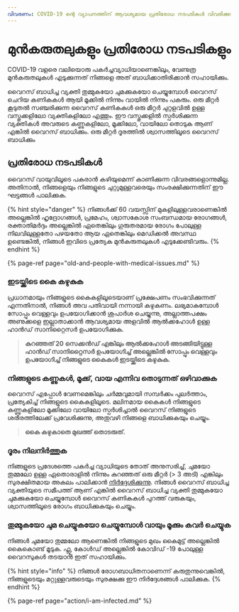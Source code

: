 ```yaml
---
വിവരണം: COVID-19 ന്റെ വ്യാപനത്തിന് ആവശ്യമായ പ്രതിരോധ നടപടികൾ വിവരിക്കുന്നു
---
```


# മുൻകരുതലുകളും പ്രതിരോധ നടപടികളും

COVID-19 വളരെ വലിയൊരു പകർച്ചവ്യാധിയാണെങ്കിലും, വേണ്ടത്ര മുൻകരുതലുകൾ എടുക്കുന്നത് നിങ്ങളെ അത് ബാധിക്കാതിരിക്കാൻ സഹായിക്കും.

വൈറസ് ബാധിച്ച വ്യക്തി തുമ്മുകയോ ചുമക്കുകയോ ചെയ്യുമ്പോൾ വൈറസ് ചെറിയ കണികകൾ ആയി മൂക്കിൽ നിന്നും വായിൽ നിന്നും പകരും. ഒരു മീറ്റർ കൂടുതൽ സഞ്ചരിക്കുന്ന വൈറസ് കണികകൾ ഒരു മീറ്റർ ചുറ്റളവിൽ ഉള്ള വസ്തുക്കളിലോ വ്യക്തികളിലോ എത്തും. ഈ വസ്തുക്കളിൽ സ്പർശിക്കുന്ന വ്യക്തികൾ അവരുടെ കണ്ണുകളിലോ, മൂക്കിലോ, വായിലോ തൊടുക ആണ് എങ്കിൽ വൈറസ് ബാധിക്കും. ഒരു മീറ്റർ ദൂരത്തിൽ ശ്വാസത്തിലൂടെ വൈറസ് ബാധിക്കും

## പ്രതിരോധ നടപടികൾ

വൈറസ് വായുവിലൂടെ പകരാൻ കഴിയുമെന്ന് കാണിക്കുന്ന വിവരങ്ങളൊന്നുമില്ല. അതിനാൽ, നിങ്ങളെയും നിങ്ങളുടെ ചുറ്റുമുള്ളവരെയും സംരക്ഷിക്കുന്നതിന് ഈ ഘട്ടങ്ങൾ പാലിക്കുക.

{% hint style="danger" %}
നിങ്ങൾക്ക് 60 വയസ്സിന് മുകളിലുള്ളവരാണെങ്കിൽ അല്ലെങ്കിൽ ഹൃദ്രോഗങ്ങൾ, പ്രമേഹം, ശ്വാസകോശ സംബന്ധമായ രോഗങ്ങൾ, രക്താതിമർദ്ദം അല്ലെങ്കിൽ ഏതെങ്കിലും ഗുരുതരമായ രോഗം പോലുള്ള നിലവിലുള്ളതോ പഴയതോ ആയ ഏതെങ്കിലും മെഡിക്കൽ അവസ്ഥ ഉണ്ടെങ്കിൽ, നിങ്ങൾ ഇവിടെ പ്രത്യേക മുൻകരുതലുകൾ എടുക്കേണ്ടിവരും.
{% endhint %}

{% page-ref page="old-and-people-with-medical-issues.md" %}

### ഇടയ്ക്കിടെ കൈ കഴുകുക
പ്രധാനമായും നിങ്ങളുടെ കൈകളിലൂടെയാണ് പ്രക്ഷേപണം സംഭവിക്കുന്നത് എന്നതിനാൽ, നിങ്ങൾ അവ പതിവായി നന്നായി കഴുകണം. ലഭ്യമാകുമ്പോൾ സോപ്പും വെള്ളവും ഉപയോഗിക്കാൻ ശുപാർശ ചെയ്യുന്നു, അല്ലാത്തപക്ഷം അണുക്കളെ ഇല്ലാതാക്കാൻ ആവശ്യമായ അളവിൽ ആൽക്കഹോൾ ഉള്ള ഹാൻഡ് സാനിറ്റൈസർ ഉപയോഗിക്കുക.
> **കുറഞ്ഞത് 20 സെക്കൻഡ് എങ്കിലും ആൽക്കഹോൾ അടങ്ങിയിട്ടുള്ള ഹാൻഡ് സാനിറ്റൈസർ ഉപയോഗിച്ച് അല്ലെങ്കിൽ സോപ്പും വെള്ളവും ഉപയോഗിച്ച് നിങ്ങളുടെ കൈകൾ ഇടയ്ക്കിടെ കഴുകുക.**

### നിങ്ങളുടെ കണ്ണുകൾ, മൂക്ക്, വായ എന്നിവ തൊടുന്നത് ഒഴിവാക്കുക

വൈറസ് എപ്പോൾ വേണമെങ്കിലും ചർമ്മവുമായി സമ്പർക്കം പുലർത്താം, പ്രത്യേകിച്ച് നിങ്ങളുടെ കൈകളിലൂടെ. മലിനമായ 
കൈകൾ നിങ്ങളുടെ കണ്ണുകളിലോ മൂക്കിലോ വായിലോ സ്പർശിച്ചാൽ വൈറസ് നിങ്ങളുടെ ശരീരത്തിലേക്ക് പ്രവേശിക്കുന്നു, അതുവഴി നിങ്ങളെ ബാധിക്കുകയും ചെയ്യും.
> **കൈ കഴുകാതെ മുഖത്ത് തൊടരുത്.**

### **ദൂരം നിലനിർത്തുക**

നിങ്ങളുടെ പ്രദേശത്തെ പകർച്ച വ്യാധിയുടെ തോത് അനുസരിച്ച്, ചുമയോ തുമ്മലോ ഉള്ള ഏതൊരാളിൽ നിന്നും കുറഞ്ഞത് ഒരു മീറ്റർ \(&gt; 3 അടി\) എങ്കിലും സുരക്ഷിതമായ അകലം പാലിക്കാൻ [നിർദ്ദേശിക്കുന്നു](https://www.who.int/emergencies/diseases/novel-coronavirus-2019/advice-for-public). നിങ്ങൾ വൈറസ് ബാധിച്ച വ്യക്തിയുടെ സമീപത്ത് ആണ് എങ്കിൽ വൈറസ് ബാധിച്ച വ്യക്തി തുമ്മുകയോ ചുമക്കുകയോ ചെയ്യുമ്പോൾ വൈറസ് കണികകൾ പുറത്ത് വരുകയും, ശ്വാസത്തിലൂടെ രോഗം ബാധിക്കുകയും ചെയ്യും.

### തുമ്മുകയോ ചുമ ചെയ്യുകയോ ചെയ്യുമ്പോൾ വായും മൂക്കും കവർ ചെയ്യുക

നിങ്ങൾ ചുമയോ തുമ്മലോ ആണെങ്കിൽ നിങ്ങളുടെ മുഖം കൈമുട്ട് അല്ലെങ്കിൽ കൈകൊണ്ട് മൂടുക. ഫ്ലൂ, കോൾഡ് അല്ലെങ്കിൽ കോവിഡ് -19 പോലുള്ള വൈറസുകൾ തടയാൻ ഇത് സഹായിക്കും.

{% hint style="info" %}
നിങ്ങൾ രോഗബാധിതനാണെന്ന് കരുതുന്നുവെങ്കിൽ, നിങ്ങളുടെയും മറ്റുള്ളവരുടെയും സുരക്ഷക്കു ഈ നിർദ്ദേശങ്ങൾ പാലിക്കുക.
{% endhint %}

{% page-ref page="action/i-am-infected.md" %}

